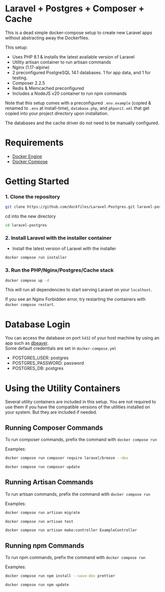# Laravel + Postgres + Composer + Cache

This is a dead simple docker-compose setup to create new Laravel apps without abstracting away the Dockerfiles.

This setup:

- Uses PHP 8.1 & installs the latest available version of Laravel
- Utility artisan container to run artisan commands
- Nginx (1.17-alpine)
- 2 preconfigured PostgreSQL 14.1 databases. 1 for app data, and 1 for testing.
- Composer 2.2.5
- Redis & Memcached preconfigured
- Includes a NodeJS v20 container to run npm commands

Note that this setup comes with a preconfigured `.env.example` (copied & renamed to `.env` at install-time), `database.php`, and `phpunit.xml` that get copied into your project directory upon installation.

The databases and the cache driver do not need to be manually configured.

# Requirements

- [Docker Engine](https://www.docker.com)
- [Docker Compose](https://docs.docker.com/compose/install/)

# Getting Started

### 1. Clone the repository

```bash
git clone https://github.com/dockfiles/Laravel-Postgres.git laravel-postgres
```

cd into the new directory

```bash
cd laravel-postgres
```

### 2. Install Laravel with the installer container

- Install the latest version of Laravel with the installer

```bash
docker compose run installer
```

### 3. Run the PHP/Nginx/Postgres/Cache stack

```bash
docker compose up -d
```

This will run all dependencies to start serving Laravel on your `localhost`.

If you see an Nginx Forbidden error, try restarting the containers with `docker compose restart`.

# Database Login

You can access the database on port `5432` of your host machine by using an app such as [dbeaver](https://dbeaver.io/).  
Some default credentials are set in `docker-compose.yml`

- POSTGRES_USER: postgres
- POSTGRES_PASSWORD: password
- POSTGRES_DB: postgres

# Using the Utility Containers

Several utility containers are included in this setup. 
You are not required to use them if you have the compatible versions of the utilities installed on your system.
But they are included if needed.

## Running Composer Commands

To run composer commands, prefix the command with `docker compose run`

Examples:

```bash
docker compose run composer require laravel/breeze --dev
```

```bash
docker compose run composer update
```

## Running Artisan Commands

To run artisan commands, prefix the command with `docker compose run`

Examples:

```bash
docker compose run artisan migrate
```

```bash
docker compose run artisan test
```

```bash
docker compose run artisan make:controller ExampleController
```

## Running npm Commands

To run npm commands, prefix the command with `docker compose run`

Examples: 

```bash
docker compose run npm install --save-dev prettier
```

```bash
docker compose run npm update
```
